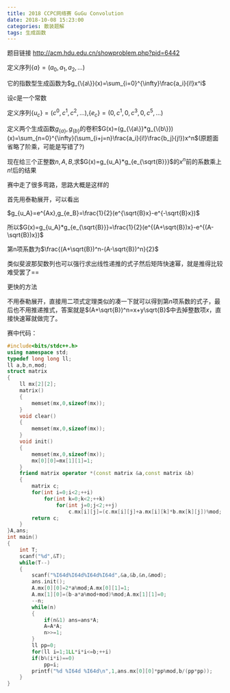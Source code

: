 ```yaml
---
title: 2018 CCPC网络赛 GuGu Convolution
date: 2018-10-08 15:23:00
categories: 散装题解
tags: 生成函数
---
```


题目链接 http://acm.hdu.edu.cn/showproblem.php?pid=6442

定义序列$\{a\}=(a_0,a_1,a_2,\dots)$

它的指数型生成函数为$g_{\{a\}}(x)=\sum_{i=0}^{\infty}\frac{a_i}{i!}x^i$

设$c$是一个常数

定义序列$\{u_c\}=(c^0,c^1,c^2,\dots)$,$\{e_c\}=(0,c^1,0,c^3,0,c^5,\dots)$

定义两个生成函数$g_{\{a\}},g_{\{b\}}$的卷积$G(x)=(g_{\{a\}}*g_{\{b\}})(x)=\sum_{n=0}^{\infty}(\sum_{i+j=n}\frac{a_i}{i!}\frac{b_j}{j!})x^n$(原题面省略了阶乘，可能是写错了?)

现在给三个正整数$n,A,B$,求$G(x)=g_{u_A}*g_{e_{\sqrt{B}}}$的$x^n$前的系数乘上$n!$后的结果

赛中走了很多弯路，思路大概是这样的

首先用泰勒展开，可以看出

$g_{u_A}=e^{Ax},g_{e_B}=\frac{1}{2}(e^{\sqrt{B}x}-e^{-\sqrt{B}x})$

所以$G(x)=g_{u_A}*g_{e_{\sqrt{B}}}=\frac{1}{2}(e^{(A+\sqrt{B})x}-e^{(A-\sqrt{B})x})$

第n项系数为$\frac{(A+\sqrt{B})^n-(A-\sqrt{B})^n}{2}$

类似斐波那契数列也可以强行求出线性递推的式子然后矩阵快速幂，就是推得比较难受罢了==

更快的方法

不用泰勒展开，直接用二项式定理类似的凑一下就可以得到第$n$项系数的式子，最后也不用推递推式，答案就是$(A+\sqrt{B})^n=x+y\sqrt{B}$中去掉整数项$x$，直接快速幂就做完了。

赛中代码：

``` C++
#include<bits/stdc++.h>
using namespace std;
typedef long long ll;
ll a,b,n,mod;
struct matrix
{
    ll mx[2][2];
    matrix()
    {
        memset(mx,0,sizeof(mx));
    }
    void clear()
    {
        memset(mx,0,sizeof(mx));
    }
    void init()
    {
        memset(mx,0,sizeof(mx));
        mx[0][0]=mx[1][1]=1;
    }
    friend matrix operator *(const matrix &a,const matrix &b)
    {
        matrix c;
        for(int i=0;i<2;++i)
            for(int k=0;k<2;++k)
                for(int j=0;j<2;++j)
                    c.mx[i][j]=(c.mx[i][j]+a.mx[i][k]*b.mx[k][j])%mod;
        return c;
    }
}A,ans;
int main()
{
    int T;
    scanf("%d",&T);
    while(T--)
    {
        scanf("%I64d%I64d%I64d%I64d",&a,&b,&n,&mod);
        ans.init();
        A.mx[0][0]=2*a%mod;A.mx[0][1]=1;
        A.mx[1][0]=(b-a*a%mod+mod)%mod;A.mx[1][1]=0;
        --n;
        while(n)
        {
            if(n&1) ans=ans*A;
            A=A*A;
            n>>=1;
        }
        ll pp=0;
        for(ll i=1;1LL*i*i<=b;++i)
        if(b%(i*i)==0)
            pp=i;
        printf("%d %I64d %I64d\n",1,ans.mx[0][0]*pp%mod,b/(pp*pp));
    }
}
```